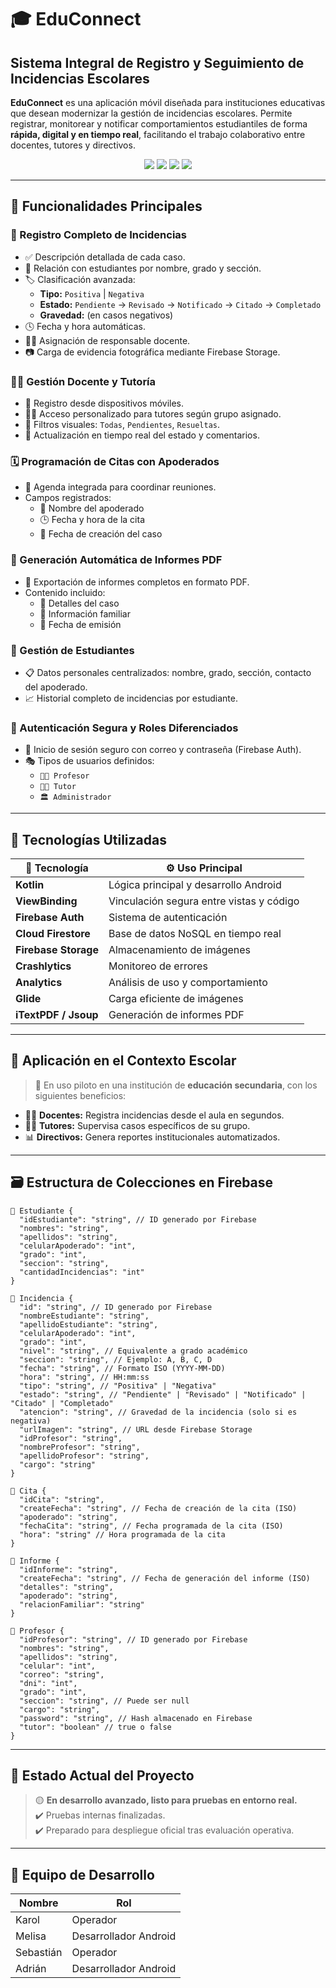 # 🎓 EduConnect  
## Sistema Integral de Registro y Seguimiento de Incidencias Escolares

**EduConnect** es una aplicación móvil diseñada para instituciones educativas que desean modernizar la gestión de incidencias escolares. Permite registrar, monitorear y notificar comportamientos estudiantiles de forma **rápida, digital y en tiempo real**, facilitando el trabajo colaborativo entre docentes, tutores y directivos.

<p align="center">
  <img src="https://img.shields.io/badge/estado-en%20desarrollo%20avanzado-yellow"  />
  <img src="https://img.shields.io/badge/Firebase-integrado-orange"  />
  <img src="https://img.shields.io/badge/Plataforma-Android-blue"  />
  <img src="https://img.shields.io/badge/Licencia-Privada-lightgrey"  />
</p>

---

## 🚀 Funcionalidades Principales

### 📝 Registro Completo de Incidencias
- ✅ Descripción detallada de cada caso.
- 👦 Relación con estudiantes por nombre, grado y sección.
- 🏷️ Clasificación avanzada:
  - **Tipo:** `Positiva` | `Negativa`
  - **Estado:** `Pendiente` → `Revisado` → `Notificado` → `Citado` → `Completado`
  - **Gravedad:** (en casos negativos)
- 🕓 Fecha y hora automáticas.
- 👨‍🏫 Asignación de responsable docente.
- 📷 Carga de evidencia fotográfica mediante Firebase Storage.

### 🧑‍🏫 Gestión Docente y Tutoría
- 📲 Registro desde dispositivos móviles.
- 👩‍🏫 Acceso personalizado para tutores según grupo asignado.
- 📂 Filtros visuales: `Todas`, `Pendientes`, `Resueltas`.
- 💬 Actualización en tiempo real del estado y comentarios.

### 🗓️ Programación de Citas con Apoderados
- 📆 Agenda integrada para coordinar reuniones.
- Campos registrados:
  - 👤 Nombre del apoderado
  - 🕒 Fecha y hora de la cita
  - 🧾 Fecha de creación del caso

### 📄 Generación Automática de Informes PDF
- 📑 Exportación de informes completos en formato PDF.
- Contenido incluido:
  - 🧩 Detalles del caso
  - 🧬 Información familiar
  - 📆 Fecha de emisión

### 👥 Gestión de Estudiantes
- 📋 Datos personales centralizados: nombre, grado, sección, contacto del apoderado.
- 📈 Historial completo de incidencias por estudiante.

### 🔐 Autenticación Segura y Roles Diferenciados
- 🔑 Inicio de sesión seguro con correo y contraseña (Firebase Auth).
- 🎭 Tipos de usuarios definidos:
  - `👨‍🏫 Profesor`
  - `🧑‍🏫 Tutor`
  - `🏛️ Administrador`

---

## 🔧 Tecnologías Utilizadas

| 🔧 Tecnología        | ⚙️ Uso Principal                          |
|----------------------|-------------------------------------------|
| **Kotlin**           | Lógica principal y desarrollo Android     |
| **ViewBinding**      | Vinculación segura entre vistas y código  |
| **Firebase Auth**    | Sistema de autenticación                  |
| **Cloud Firestore**  | Base de datos NoSQL en tiempo real        |
| **Firebase Storage** | Almacenamiento de imágenes                |
| **Crashlytics**      | Monitoreo de errores                      |
| **Analytics**        | Análisis de uso y comportamiento          |
| **Glide**            | Carga eficiente de imágenes               |
| **iTextPDF / Jsoup** | Generación de informes PDF                |

---

## 🏫 Aplicación en el Contexto Escolar

> 📌 En uso piloto en una institución de **educación secundaria**, con los siguientes beneficios:

- 🧑‍🏫 **Docentes:** Registra incidencias desde el aula en segundos.
- 👨‍🏫 **Tutores:** Supervisa casos específicos de su grupo.
- 📊 **Directivos:** Genera reportes institucionales automatizados.

---

## 🗃️ Estructura de Colecciones en Firebase

```plaintext
📁 Estudiante {
  "idEstudiante": "string", // ID generado por Firebase
  "nombres": "string",
  "apellidos": "string",
  "celularApoderado": "int",
  "grado": "int",
  "seccion": "string",
  "cantidadIncidencias": "int"
}

📁 Incidencia {
  "id": "string", // ID generado por Firebase
  "nombreEstudiante": "string",
  "apellidoEstudiante": "string",
  "celularApoderado": "int",
  "grado": "int",
  "nivel": "string", // Equivalente a grado académico
  "seccion": "string", // Ejemplo: A, B, C, D
  "fecha": "string", // Formato ISO (YYYY-MM-DD)
  "hora": "string", // HH:mm:ss
  "tipo": "string", // "Positiva" | "Negativa"
  "estado": "string", // "Pendiente" | "Revisado" | "Notificado" | "Citado" | "Completado"
  "atencion": "string", // Gravedad de la incidencia (solo si es negativa)
  "urlImagen": "string", // URL desde Firebase Storage
  "idProfesor": "string",
  "nombreProfesor": "string",
  "apellidoProfesor": "string",
  "cargo": "string"
}

📁 Cita {
  "idCita": "string",
  "createFecha": "string", // Fecha de creación de la cita (ISO)
  "apoderado": "string",
  "fechaCita": "string", // Fecha programada de la cita (ISO)
  "hora": "string" // Hora programada de la cita
}

📁 Informe {
  "idInforme": "string",
  "createFecha": "string", // Fecha de generación del informe (ISO)
  "detalles": "string",
  "apoderado": "string",
  "relacionFamiliar": "string"
}

📁 Profesor {
  "idProfesor": "string", // ID generado por Firebase
  "nombres": "string",
  "apellidos": "string",
  "celular": "int",
  "correo": "string",
  "dni": "int",
  "grado": "int",
  "seccion": "string", // Puede ser null
  "cargo": "string",
  "password": "string", // Hash almacenado en Firebase
  "tutor": "boolean" // true o false
}
```
---

## 📌 Estado Actual del Proyecto

> 🟡 **En desarrollo avanzado, listo para pruebas en entorno real.**  
> ✔️ Pruebas internas finalizadas.  
> ✔️ Preparado para despliegue oficial tras evaluación operativa.

---

## 👥 Equipo de Desarrollo

| Nombre         | Rol                    |
|----------------|------------------------|
| Karol          | Operador               |
| Melisa         | Desarrollador Android  |
| Sebastián      | Operador               |
| Adrián         | Desarrollador Android  |

